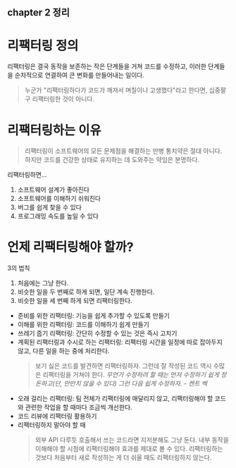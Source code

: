 ## chapter 2 정리

# 리팩터링 정의

리팩터링은 결국 동작을 보존하는 작은 단계들을 거쳐 코드를 수정하고, 이러한 단계들을 순차적으로 연결하여 큰 변화를 만들어내는 일이다.

> 누군가 "리팩터링하다가 코드가 깨져서 며칠이나 고생했다"라고 한다면, 십중팔구 리팩터링한 것이 아니다.

# 리팩터링하는 이유

> 리팩터링이 소프트웨어의 모든 문제점을 해결하는 만병 통치약은 절대 아니다. 하지만 코드를 건강한 상태로 유지하는 데 도와주는 약임은 분명하다.

리팩터링하면...

1. 소프트웨어 설계가 좋아진다
2. 소프트웨어를 이해하기 쉬워진다
3. 버그를 쉽게 찾을 수 있다
4. 프로그래밍 속도를 높일 수 있다

# 언제 리팩터링해야 할까?

3의 법칙

1. 처음에는 그냥 한다.
2. 비슷한 일을 두 번째로 하게 되면, 일단 계속 진행한다.
3. 비슷한 일을 세 번째 하게 되면 리팩터링한다.

- 준비를 위한 리팩터링: 기능을 쉽게 추가할 수 있도록 만들기
- 이해를 위한 리팩터링: 코드를 이해하기 쉽게 만들기
- 쓰레기 줍기 리팩터링: 간단히 수정할 수 있는 것은 즉시 고치기
- 계획된 리팩터링과 수시로 하는 리팩터링: 리팩터링 시간을 일정에 따로 잡아두지 않고, 다른 일을 하는 중에 처리한다.
  > 보기 싫은 코드를 발견하면 리팩터링하자. 그런데 잘 작성된 코드 역시 수많은 리팩터링을 거쳐야 한다.
  > _무언가 수정하려 할 때는 먼저 수정하기 쉽게 정돈하고(단, 만만치 않을 수 있다) 그런 다음 쉽게 수정하자. - 켄트 벡_
- 오래 걸리는 리팩터링: 팀 전체가 리팩터링에 매달리지 않고, 리팩터링해야 할 코드와 관련한 작업을 할 때마다 조금씩 개선한다.
- 코드 리뷰에 리팩터링 활용하기
- 리팩터링하지 말아야 할 때
  > 외부 API 다루듯 호출해서 쓰는 코드라면 지저분해도 그냥 둔다. 내부 동작을 이해해야 할 시점에 리팩터링해야 효과를 제대로 볼 수 있다.
  > 리팩터링하는 것보다 처음부터 새로 작성하는 게 더 쉬울 때도 리팩터링하지 않는다.
